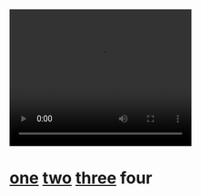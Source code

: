 <br /><br /><br /><br />
<p class='center'>
<video width="320" height="240" autoplay loop playsinline controls>
  <source src="frogs.mp4" type="video/mp4">
</video>
<br />
<h1>
</p>
<p class='center'>
<a href="../1">one</a> <a href="../2">two</a> <a href="../3">three</a> four
</p>
